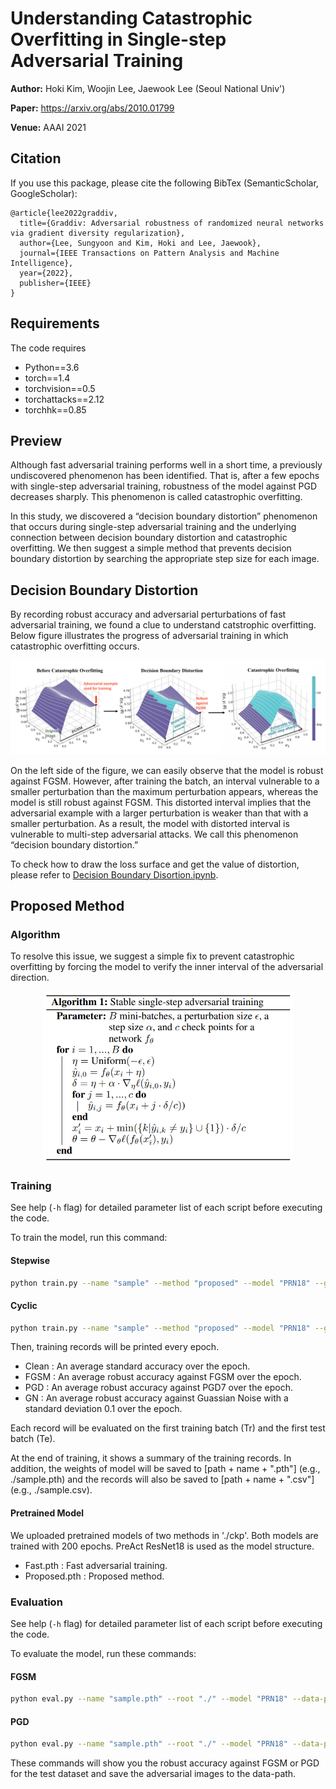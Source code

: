 
# Understanding Catastrophic Overfitting in Single-step Adversarial Training

**Author:** Hoki Kim, Woojin Lee, Jaewook Lee (Seoul National Univ')

**Paper:** https://arxiv.org/abs/2010.01799

**Venue:** AAAI 2021

## Citation
If you use this package, please cite the following BibTex (SemanticScholar, GoogleScholar):

```
@article{lee2022graddiv,
  title={Graddiv: Adversarial robustness of randomized neural networks via gradient diversity regularization},
  author={Lee, Sungyoon and Kim, Hoki and Lee, Jaewook},
  journal={IEEE Transactions on Pattern Analysis and Machine Intelligence},
  year={2022},
  publisher={IEEE}
}
```

## Requirements

The code requires

* Python==3.6
* torch==1.4
* torchvision==0.5
* torchattacks==2.12
* torchhk==0.85



## Preview

Although fast adversarial training performs well in a short time, a previously undiscovered phenomenon has been identified. That is, after a few epochs with single-step adversarial training, robustness of the model against PGD decreases sharply. This phenomenon is called catastrophic overfitting. 



In this study, we discovered a “decision boundary distortion” phenomenon that occurs during single-step adversarial training and the underlying connection between decision boundary distortion and catastrophic overfitting. We then suggest a simple method that prevents decision boundary distortion by searching the appropriate step size for each image. 



## Decision Boundary Distortion

By recording robust accuracy and adversarial perturbations of fast adversarial training, we found a clue to understand catstrophic overfitting. Below figure illustrates the progress of adversarial training in which catastrophic overfitting occurs.

![image-20201215231641446](README.assets/image-20201215231641446.png)

On the left side of the figure, we can easily observe that the model is robust against FGSM. However, after training the batch, an interval vulnerable to a smaller perturbation than the maximum perturbation appears, whereas the model is still robust against FGSM. This distorted interval implies that the adversarial example with a larger perturbation is weaker than that with a smaller perturbation. As a result, the model with distorted interval is vulnerable to multi-step adversarial attacks. We call this phenomenon “decision boundary distortion.”



To check how to draw the loss surface and get the value of distortion, please refer to [Decision Boundary Disortion.ipynb](https://github.com/Harry24k/catastrophic-overfitting/blob/main/Decision%20Boundary%20Disortion.ipynb).



## Proposed Method

### Algorithm

To resolve this issue, we suggest a simple fix to prevent catastrophic overfitting by forcing the model to verify the inner interval of the adversarial direction.

<p align="center">
  <img src="README.assets/image-20201215232459218.png" width="400"/>
</p>

### Training

See help (`-h` flag) for detailed parameter list of each script before executing the code.

To train the model, run this command:

#### Stepwise

```bash
python train.py --name "sample" --method "proposed" --model "PRN18" --gpu 0 --scheduler "Stepwise" --epochs 200 --eps 8 --alpha 10 --c 3 --inf-batch 1024 --path "./" --save-type "None"
```

#### Cyclic

```bash
python train.py --name "sample" --method "proposed" --model "PRN18" --gpu 0 --scheduler "Cyclic" --epochs 30 --eps 8 --alpha 10 --c 3 --inf-batch 1024 --path "./" --save-type "None"
```



Then, training records will be printed every epoch.

* Clean : An average standard accuracy over the epoch.
* FGSM : An average robust accuracy against FGSM over the epoch.
* PGD : An average robust accuracy against PGD7 over the epoch.
* GN : An average robust accuracy against Guassian Noise with a standard deviation 0.1 over the epoch.

Each record will be evaluated on the first training batch (Tr) and the first test batch (Te).

At the end of training, it shows a summary of the training records. In addition, the weights of model will be saved to [path + name + ".pth"] (e.g., ./sample.pth) and the records will also be saved to [path + name + ".csv"] (e.g., ./sample.csv).



#### Pretrained Model

We uploaded pretrained models of two methods in './ckp'. Both models are trained with 200 epochs. PreAct ResNet18 is used as the model structure.

* Fast.pth : Fast adversarial training.
* Proposed.pth : Proposed method.



### Evaluation

See help (`-h` flag) for detailed parameter list of each script before executing the code.

To evaluate the model, run these commands:

#### FGSM

```bash
python eval.py --name "sample.pth" --root "./" --model "PRN18" --data-path "FGSM.pt" --gpu 0 --method "FGSM" --eps 8
```

#### PGD

```bash
python eval.py --name "sample.pth" --root "./" --model "PRN18" --data-path "PGD.pt" --gpu 0 --method "PGD" --eps 8 --alpha 2 --steps 50 --restart 10
```

These commands will show you the robust accuracy against FGSM or PGD for the test dataset and save the adversarial images to the data-path.
